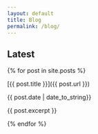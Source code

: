 ```yaml
---
layout: default
title: Blog
permalink: /blog/
---
```


## Latest

{% for post in site.posts %}

[{{ post.title }}]({{ post.url }})

{{ post.date | date_to_string}}

{{ post.excerpt }}

{% endfor %}
